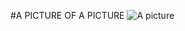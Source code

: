 #A PICTURE OF A PICTURE
![A picture](https://www.google.com/url?sa=i&url=https%3A%2F%2Funsplash.com%2Fs%2Fphotos%2Fpicture-of-the-day&psig=AOvVaw3Sw1GCaPg8UXI2njDWtBcc&ust=1603796686700000&source=images&cd=vfe&ved=2ahUKEwjUvdivjtLsAhVIPhoKHWUbANgQr4kDegUIARDSAQ)
